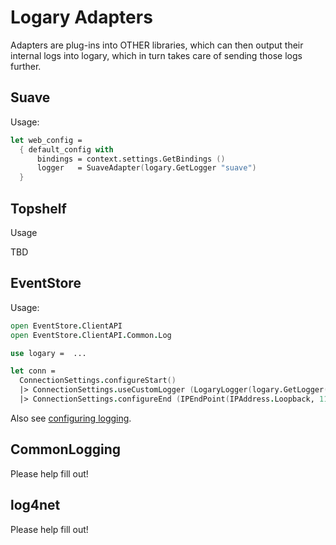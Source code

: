 # Logary Adapters

Adapters are plug-ins into OTHER libraries, which can then output their internal
logs into logary, which in turn takes care of sending those logs further.

## Suave

Usage:

``` fsharp
let web_config =
  { default_config with
      bindings = context.settings.GetBindings ()
      logger   = SuaveAdapter(logary.GetLogger "suave")
  }
```

## Topshelf

Usage

TBD

## EventStore

Usage:

``` fsharp
open EventStore.ClientAPI
open EventStore.ClientAPI.Common.Log

use logary =  ...

let conn =
  ConnectionSettings.configureStart()
  |> ConnectionSettings.useCustomLogger (LogaryLogger(logary.GetLogger("EventStore")))
  |> ConnectionSettings.configureEnd (IPEndPoint(IPAddress.Loopback, 1113))
```

Also see [configuring
logging](docs.geteventstore.com/dotnet-api/3.0.1/configuring-logging).

## CommonLogging

Please help fill out!

## log4net

Please help fill out!



